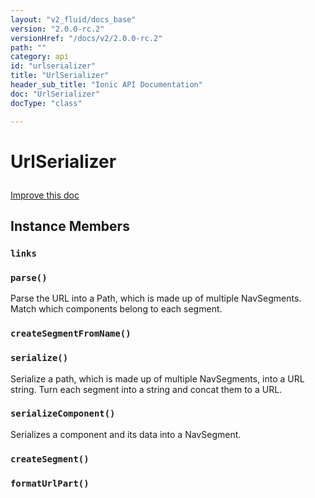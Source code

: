 ```yaml
---
layout: "v2_fluid/docs_base"
version: "2.0.0-rc.2"
versionHref: "/docs/v2/2.0.0-rc.2"
path: ""
category: api
id: "urlserializer"
title: "UrlSerializer"
header_sub_title: "Ionic API Documentation"
doc: "UrlSerializer"
docType: "class"

---
```










<h1 class="api-title">
<a class="anchor" name="url-serializer" href="#url-serializer"></a>

UrlSerializer





</h1>

<a class="improve-v2-docs" href="http://github.com/driftyco/ionic/edit/master/src/navigation/url-serializer.ts#L3">
Improve this doc
</a>










<!-- @usage tag -->


<!-- @property tags -->



<!-- instance methods on the class -->

<h2><a class="anchor" name="instance-members" href="#instance-members"></a>Instance Members</h2>

<div id="links"></div>

<h3>
<a class="anchor" name="links" href="#links"></a>
<code>links</code>
  

</h3>












<div id="parse"></div>

<h3>
<a class="anchor" name="parse" href="#parse"></a>
<code>parse()</code>
  

</h3>

Parse the URL into a Path, which is made up of multiple NavSegments.
Match which components belong to each segment.











<div id="createSegmentFromName"></div>

<h3>
<a class="anchor" name="createSegmentFromName" href="#createSegmentFromName"></a>
<code>createSegmentFromName()</code>
  

</h3>












<div id="serialize"></div>

<h3>
<a class="anchor" name="serialize" href="#serialize"></a>
<code>serialize()</code>
  

</h3>

Serialize a path, which is made up of multiple NavSegments,
into a URL string. Turn each segment into a string and concat them to a URL.











<div id="serializeComponent"></div>

<h3>
<a class="anchor" name="serializeComponent" href="#serializeComponent"></a>
<code>serializeComponent()</code>
  

</h3>

Serializes a component and its data into a NavSegment.











<div id="createSegment"></div>

<h3>
<a class="anchor" name="createSegment" href="#createSegment"></a>
<code>createSegment()</code>
  

</h3>












<div id="formatUrlPart"></div>

<h3>
<a class="anchor" name="formatUrlPart" href="#formatUrlPart"></a>
<code>formatUrlPart()</code>
  

</h3>















<!-- related link --><!-- end content block -->


<!-- end body block -->

